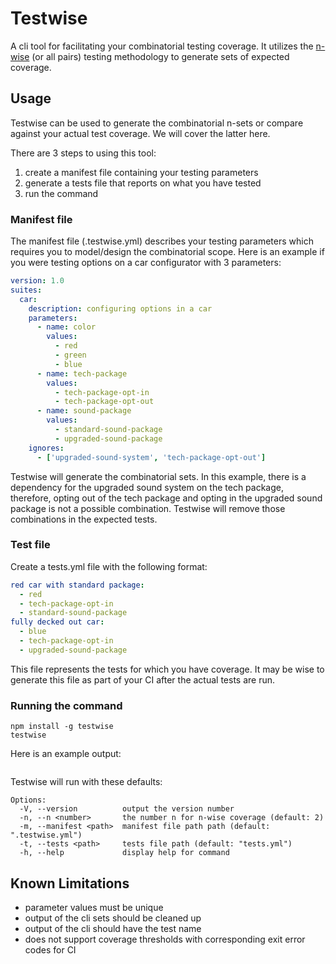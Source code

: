 # Testwise

A cli tool for facilitating your combinatorial testing coverage.  It utilizes the [n-wise](https://en.wikipedia.org/wiki/All-pairs_testing) (or all pairs) testing methodology to generate sets of expected coverage.



## Usage
Testwise can be used to generate the combinatorial n-sets or compare against your actual test coverage.  We will cover the latter here.

There are 3 steps to using this tool:

1. create a manifest file containing your testing parameters
2. generate a tests file that reports on what you have tested
3. run the command


### Manifest file

The manifest file (.testwise.yml) describes your testing parameters which requires you to model/design the combinatorial scope.  Here is an example if you were testing options on a car configurator with 3 parameters:

```yaml
version: 1.0
suites:
  car:
    description: configuring options in a car
    parameters:
      - name: color
        values:
          - red
          - green
          - blue
      - name: tech-package
        values:
          - tech-package-opt-in
          - tech-package-opt-out
      - name: sound-package
        values:
          - standard-sound-package
          - upgraded-sound-package
    ignores:
      - ['upgraded-sound-system', 'tech-package-opt-out']
```

Testwise will generate the combinatorial sets.  In this example, there is a dependency for the upgraded sound system on the tech package, therefore, opting out of the tech package and opting in the upgraded sound package is not a possible combination.  Testwise will remove those combinations in the expected tests.

### Test file

Create a tests.yml file with the following format:

```yaml
red car with standard package:
  - red
  - tech-package-opt-in
  - standard-sound-package
fully decked out car:
  - blue
  - tech-package-opt-in
  - upgraded-sound-package
```

This file represents the tests for which you have coverage.  It may be wise to generate this file as part of your CI after the actual tests are run.

### Running the command

```node
npm install -g testwise
testwise
```

Here is an example output:
```

```

Testwise will run with these defaults:
```
Options:
  -V, --version          output the version number
  -n, --n <number>       the number n for n-wise coverage (default: 2)
  -m, --manifest <path>  manifest file path path (default: ".testwise.yml")
  -t, --tests <path>     tests file path (default: "tests.yml")
  -h, --help             display help for command
```


## Known Limitations

* parameter values must be unique
* output of the cli sets should be cleaned up
* output of the cli should have the test name
* does not support coverage thresholds with corresponding exit error codes for CI
